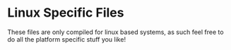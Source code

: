 # Linux Specific Files

These files are only compiled for linux based systems, as such feel free to do all the platform specific stuff you like!